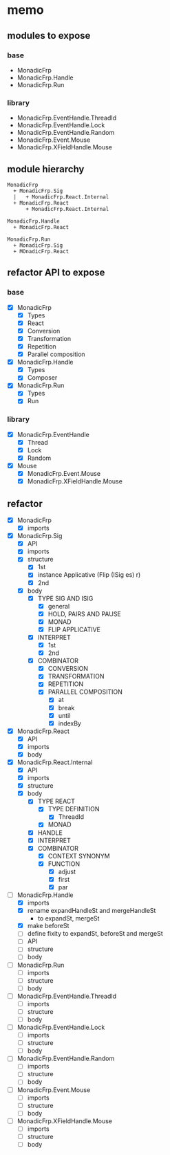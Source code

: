 memo
====

modules to expose
-----------------

### base

* MonadicFrp
* MonadicFrp.Handle
* MonadicFrp.Run

### library

* MonadicFrp.EventHandle.ThreadId
* MonadicFrp.EventHandle.Lock
* MonadicFrp.EventHandle.Random
* MonadicFrp.Event.Mouse
* MonadicFrp.XFieldHandle.Mouse

module hierarchy
----------------

```
MonadicFrp
  + MonadicFrp.Sig
  |   + MonadicFrp.React.Internal
  + MonadicFrp.React
      + MonadicFrp.React.Internal
```

```
MonadicFrp.Handle
  + MonadicFrp.React
```

```
MonadicFrp.Run
  + MonadicFrp.Sig
  + MOnadicFrp.React
```

refactor API to expose
----------------------

### base

* [x] MonadicFrp
	+ [x] Types
	+ [x] React
	+ [x] Conversion
	+ [x] Transformation
	+ [x] Repetition
	+ [x] Parallel composition
* [x] MonadicFrp.Handle
	+ [x] Types
	+ [x] Composer
* [x] MonadicFrp.Run
	+ [x] Types
	+ [x] Run

### library

* [x] MonadicFrp.EventHandle
	+ [x] Thread
	+ [x] Lock
	+ [x] Random
* [x] Mouse
	+ [x] MonadicFrp.Event.Mouse
	+ [x] MonadicFrp.XFieldHandle.Mouse

refactor
--------

* [x] MonadicFrp
	+ [x] imports
* [x] MonadicFrp.Sig
	+ [x] API
	+ [x] imports
	+ [x] structure
		- [x] 1st
		- [x] instance Applicative (Flip (ISig es) r)
		- [x] 2nd
	+ [x] body
		- [x] TYPE SIG AND ISIG
			* [x] general
			* [x] HOLD, PAIRS AND PAUSE
			* [x] MONAD
			* [x] FLIP APPLICATIVE
		- [x] INTERPRET
			* [x] 1st
			* [x] 2nd
		- [x] COMBINATOR
			* [x] CONVERSION
			* [x] TRANSFORMATION
			* [x] REPETITION
			* [x] PARALLEL COMPOSITION
				+ [x] at
				+ [x] break
				+ [x] until
				+ [x] indexBy
* [x] MonadicFrp.React
	+ [x] API
	+ [x] imports
	+ [x] body
* [x] MonadicFrp.React.Internal
	+ [x] API
	+ [x] imports
	+ [x] structure
	+ [x] body
		- [x] TYPE REACT
			* [x] TYPE DEFINITION
				+ [x] ThreadId
			* [x] MONAD
		- [x] HANDLE
		- [x] INTERPRET
		- [x] COMBINATOR
			* [x] CONTEXT SYNONYM
			* [x] FUNCTION
				+ [x] adjust
				+ [x] first
				+ [x] par
* [ ] MonadicFrp.Handle
	+ [x] imports
	* [x] rename expandHandleSt and mergeHandleSt
		+ to expandSt, mergeSt
	* [x] make beforeSt
	* [ ] define fixity to expandSt, beforeSt and mergeSt
	* [ ] API
	+ [ ] structure
	+ [ ] body
* [ ] MonadicFrp.Run
	+ [ ] imports
	+ [ ] structure
	+ [ ] body
* [ ] MonadicFrp.EventHandle.ThreadId
	+ [ ] imports
	+ [ ] structure
	+ [ ] body
* [ ] MonadicFrp.EventHandle.Lock
	+ [ ] imports
	+ [ ] structure
	+ [ ] body
* [ ] MonadicFrp.EventHandle.Random
	+ [ ] imports
	+ [ ] structure
	+ [ ] body
* [ ] MonadicFrp.Event.Mouse
	+ [ ] imports
	+ [ ] structure
	+ [ ] body
* [ ] MonadicFrp.XFieldHandle.Mouse
	+ [ ] imports
	+ [ ] structure
	+ [ ] body
